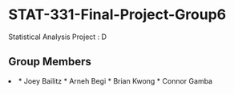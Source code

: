 # STAT-331-Final-Project-Group6
Statistical Analysis Project : D

## Group Members

<li>
  * Joey Bailitz </ul> 
  * Arneh Begi </ul>
  * Brian Kwong </ul>
  * Connor Gamba </ul>
</li>
